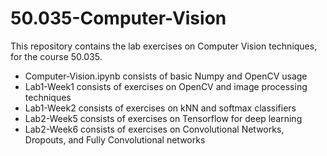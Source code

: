 # 50.035-Computer-Vision

This repository contains the lab exercises on Computer Vision techniques, for the course 50.035.

- Computer-Vision.ipynb consists of basic Numpy and OpenCV usage
- Lab1-Week1 consists of exercises on OpenCV and image processing techniques
- Lab1-Week2 consists of exercises on kNN and softmax classifiers
- Lab2-Week5 consists of exercises on Tensorflow for deep learning
- Lab2-Week6 consists of exercises on Convolutional Networks, Dropouts, and Fully Convolutional networks
